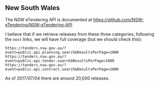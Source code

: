 ## New South Wales

The NSW eTendering API is documented at https://github.com/NSW-eTendering/NSW-eTendering-API

I believe that if we retrieve releases from these three categories, following the `next` links, we will have full coverage (but we should check this):

    https://tenders.nsw.gov.au/?event=public.api.planning.search&ResultsPerPage=1000
    https://tenders.nsw.gov.au/?event=public.api.tender.search&ResultsPerPage=1000
    https://tenders.nsw.gov.au/?event=public.api.contract.search&ResultsPerPage=1000

As of 2017/07/04 there are around 20,000 releases.
